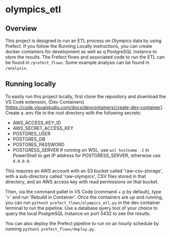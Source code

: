 # olympics_etl

## Overview
This project is designed to run an ETL process on Olympics data by using Prefect. If you follow the Running Locally 
instructions, you can create docker containers for development as well as q PostgreSQL instance to store the results. 
The Frefect flows and associated code to run the ETL can be found in `/prefect_flows`.
Some example analysis can be found in `/analysis`.

## Running locally
To easily run this project locally, first clone the repository and download the VS Code extension, (Dev Containers)[https://code.visualstudio.com/docs/devcontainers/create-dev-container]. Create a .env file in the root directory with the following secrets:
- AWS_ACCESS_KEY_ID
- AWS_SECRET_ACCESS_KEY
- POSTGRES_USER
- POSTGRES_DB
- POSTGRES_PASSWORD
- POSTGRESS_SERVER
If running on WSL, use `wsl hostname -I` in PowerShell to get IP address for POSTGRESS_SERVER, otherwise use `0.0.0.0`.

This requires an AWS account with an S3 bucket called 'raw-csv-storage', with a sub-directory called 'raw-olympics', CSV files stored in that directory, and an AWS access key with read permissions on that bucket.

Then, via the command pallet in VS Code (command + p by default), type '>' and run 'Rebuild in Container'. Once the containers are up and running, you can run `python3 prefect_flows/olympics_etl.py` in the dev container terminal to run the pipeline. Use a database query tool of your choice to query the local PostgreSQL instance on port 5432 to see the results.

You can also deploy the Prefect pipeline to run on an hourly schedule by running `python3 prefect_flows/deploy.py`.
